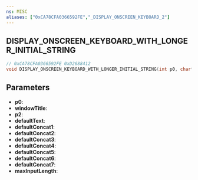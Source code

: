 ```yaml
---
ns: MISC
aliases: ["0xCA78CFA0366592FE","_DISPLAY_ONSCREEN_KEYBOARD_2"]
---
```

## DISPLAY_ONSCREEN_KEYBOARD_WITH_LONGER_INITIAL_STRING

```c
// 0xCA78CFA0366592FE 0xD2688412
void DISPLAY_ONSCREEN_KEYBOARD_WITH_LONGER_INITIAL_STRING(int p0, char* windowTitle, Any* p2, char* defaultText, char* defaultConcat1, char* defaultConcat2, char* defaultConcat3, char* defaultConcat4, char* defaultConcat5, char* defaultConcat6, char* defaultConcat7, int maxInputLength);
```

## Parameters
* **p0**: 
* **windowTitle**: 
* **p2**: 
* **defaultText**: 
* **defaultConcat1**: 
* **defaultConcat2**: 
* **defaultConcat3**: 
* **defaultConcat4**: 
* **defaultConcat5**: 
* **defaultConcat6**: 
* **defaultConcat7**: 
* **maxInputLength**: 

